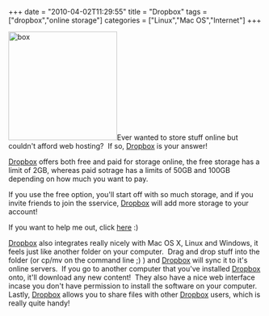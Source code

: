 +++
date = "2010-04-02T11:29:55"
title = "Dropbox"
tags = ["dropbox","online storage"]
categories = ["Linux","Mac OS","Internet"]
+++

[<img src="/wp-content/uploads/2010/07/box.png" width="215" height="215" class="alignleft size-full wp-image-918" title="box" />][1]Ever wanted to store stuff online but couldn't afford web hosting?  If so, [Dropbox][2] is your answer!

[Dropbox][3] offers both free and paid for storage online, the free storage has a limit of 2GB, whereas paid sotrage has a limits of 50GB and 100GB depending on how much you want to pay.

If you use the free option, you'll start off with so much storage, and if you invite friends to join the sservice, [Dropbox][4] will add more storage to your account!

If you want to help me out, click [here][5] :)

[Dropbox][6] also integrates really nicely with Mac OS X, Linux and Windows, it feels just like another folder on your computer.  Drag and drop stuff into the folder (or cp/mv on the command line ;) ) and [Dropbox][7] will sync it to it's online servers.  If you go to another computer that you've installed [Dropbox][8] onto, it'll download any new content!  They also have a nice web interface incase you don't have permission to install the software on your computer.  Lastly, [Dropbox][9] allows you to share files with other [Dropbox][10] users, which is really quite handy!

  [1]: https://www.dropbox.com/referrals/NTEzODExMjE5
  [2]: https://www.dropbox.com/referrals/NTEzODExMjE5
  [3]: https://www.dropbox.com/referrals/NTEzODExMjE5
  [4]: https://www.dropbox.com/referrals/NTEzODExMjE5
  [5]: https://www.dropbox.com/referrals/NTEzODExMjE5
  [6]: https://www.dropbox.com/referrals/NTEzODExMjE5
  [7]: https://www.dropbox.com/referrals/NTEzODExMjE5
  [8]: https://www.dropbox.com/referrals/NTEzODExMjE5
  [9]: https://www.dropbox.com/referrals/NTEzODExMjE5
  [10]: https://www.dropbox.com/referrals/NTEzODExMjE5
